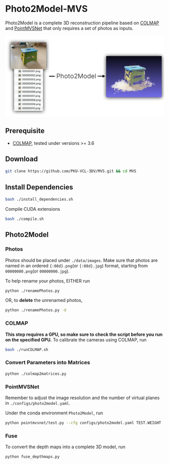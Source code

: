 # Photo2Model-MVS

Photo2Model is a complete 3D reconstruction pipeline based on [COLMAP](https://colmap.github.io/install.html) and [PointMVSNet](https://github.com/callmeray/PointMVSNet) that only requires a set of photos as inputs.

![display](./README_src/display.png)

## Prerequisite

* [COLMAP]( https://colmap.github.io/install.html), tested under versions >= 3.6

## Download

```bash
git clone https://github.com/PKU-VCL-3DV/MVS.git && cd MVS
```

## Install Dependencies

```bash
bash ./install_dependencies.sh
```

Compile CUDA extensions

```bash
bash ./compile.sh
```



## Photo2Model

### Photos

Photos should be placed under `./data/images`. Make sure that photos are named in an ordered `{:08d}.png`(or `{:08d}.jpg`) format, starting from `00000000.png`(or `00000000.jpg`).

To help rename your photos, EITHER run

```bash
python ./renamePhotos.py
```

OR, to **delete** the unrenamed photos,

```bash
python ./renamePhotos.py -d
```



### COLMAP

**This step requires a GPU, so make sure to check the script before you run on the specified GPU.**
To calibrate the cameras using COLMAP, run

```bash
bash ./runCOLMAP.sh
```



### Convert Parameters into Matrices

```bash
python ./colmap2matrices.py
```



### PointMVSNet

Remember to adjust the image resolution and the number of virtual planes in `./configs/photo2model.yaml`.

Under the conda environment `Photo2Model`, run

```bash
python pointmvsnet/test.py --cfg configs/photo2model.yaml TEST.WEIGHT ./model.pth
```



### Fuse

To convert the depth maps into a complete 3D model, run

```bash
python fuse_depthmaps.py
```



